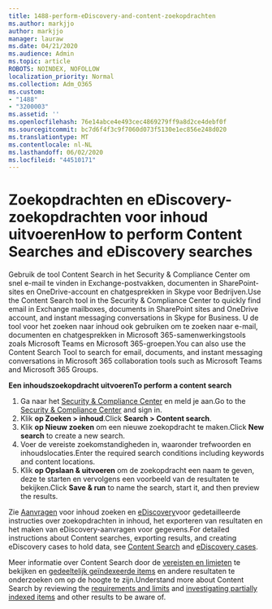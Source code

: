 ```yaml
---
title: 1488-perform-eDiscovery-and-content-zoekopdrachten
ms.author: markjjo
author: markjjo
manager: lauraw
ms.date: 04/21/2020
ms.audience: Admin
ms.topic: article
ROBOTS: NOINDEX, NOFOLLOW
localization_priority: Normal
ms.collection: Adm_O365
ms.custom:
- "1488"
- "3200003"
ms.assetid: ''
ms.openlocfilehash: 76e14abce4e493cec4869279ff9a8d2ce4debf0f
ms.sourcegitcommit: bc7d6f4f3c9f7060d073f5130e1ec856e248d020
ms.translationtype: MT
ms.contentlocale: nl-NL
ms.lasthandoff: 06/02/2020
ms.locfileid: "44510171"
---
```

# <a name="how-to-perform-content-searches-and-ediscovery-searches"></a><span data-ttu-id="9c980-102">Zoekopdrachten en eDiscovery-zoekopdrachten voor inhoud uitvoeren</span><span class="sxs-lookup"><span data-stu-id="9c980-102">How to perform Content Searches and eDiscovery searches</span></span>

<span data-ttu-id="9c980-103">Gebruik de tool Content Search in het Security & Compliance Center om snel e-mail te vinden in Exchange-postvakken, documenten in SharePoint-sites en OneDrive-account en chatgesprekken in Skype voor Bedrijven.</span><span class="sxs-lookup"><span data-stu-id="9c980-103">Use the Content Search tool in the Security & Compliance Center to quickly find email in Exchange mailboxes, documents in SharePoint sites and OneDrive account, and instant messaging conversations in Skype for Business.</span></span> <span data-ttu-id="9c980-104">U de tool voor het zoeken naar inhoud ook gebruiken om te zoeken naar e-mail, documenten en chatgesprekken in Microsoft 365-samenwerkingstools zoals Microsoft Teams en Microsoft 365-groepen.</span><span class="sxs-lookup"><span data-stu-id="9c980-104">You can also use the Content Search Tool to search for email, documents, and instant messaging conversations in Microsoft 365 collaboration tools such as Microsoft Teams and Microsoft 365 Groups.</span></span>

<span data-ttu-id="9c980-105">**Een inhoudszoekopdracht uitvoeren**</span><span class="sxs-lookup"><span data-stu-id="9c980-105">**To perform a content search**</span></span>

1. <span data-ttu-id="9c980-106">Ga naar het [Security & Compliance Center](https://protection.office.com) en meld je aan.</span><span class="sxs-lookup"><span data-stu-id="9c980-106">Go to the [Security & Compliance Center](https://protection.office.com) and sign in.</span></span>
2. <span data-ttu-id="9c980-107">Klik **op Zoeken > inhoud**.</span><span class="sxs-lookup"><span data-stu-id="9c980-107">Click **Search > Content search**.</span></span>
3. <span data-ttu-id="9c980-108">Klik **op Nieuw zoeken** om een nieuwe zoekopdracht te maken.</span><span class="sxs-lookup"><span data-stu-id="9c980-108">Click **New search** to create a new search.</span></span>
4. <span data-ttu-id="9c980-109">Voer de vereiste zoekomstandigheden in, waaronder trefwoorden en inhoudslocaties.</span><span class="sxs-lookup"><span data-stu-id="9c980-109">Enter the required search conditions including keywords and content locations.</span></span>  
5. <span data-ttu-id="9c980-110">Klik **op Opslaan & uitvoeren** om de zoekopdracht een naam te geven, deze te starten en vervolgens een voorbeeld van de resultaten te bekijken.</span><span class="sxs-lookup"><span data-stu-id="9c980-110">Click **Save & run** to name the search, start it, and then preview the results.</span></span>

<span data-ttu-id="9c980-111">Zie [Aanvragen](https://docs.microsoft.com/microsoft-365/compliance/content-search) voor inhoud zoeken en [eDiscovery](https://docs.microsoft.com/microsoft-365/compliance/ediscovery-cases)voor gedetailleerde instructies over zoekopdrachten in inhoud, het exporteren van resultaten en het maken van eDiscovery-aanvragen voor gegevens.</span><span class="sxs-lookup"><span data-stu-id="9c980-111">For detailed instructions about Content searches, exporting results, and creating eDiscovery cases to hold data, see [Content Search](https://docs.microsoft.com/microsoft-365/compliance/content-search) and [eDiscovery cases](https://docs.microsoft.com/microsoft-365/compliance/ediscovery-cases).</span></span>

<span data-ttu-id="9c980-112">Meer informatie over Content Search door de [vereisten en limieten](https://docs.microsoft.com/microsoft-365/compliance/limits-for-content-search) te bekijken en [gedeeltelijk geïndexeerde items](https://docs.microsoft.com/microsoft-365/compliance/investigating-partially-indexed-items-in-ediscovery) en andere resultaten te onderzoeken om op de hoogte te zijn.</span><span class="sxs-lookup"><span data-stu-id="9c980-112">Understand more about Content Search by reviewing the [requirements and limits](https://docs.microsoft.com/microsoft-365/compliance/limits-for-content-search) and  [investigating partially indexed items](https://docs.microsoft.com/microsoft-365/compliance/investigating-partially-indexed-items-in-ediscovery) and other results to be aware of.</span></span>